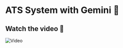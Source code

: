 # ATS System with Gemini 🚀

## Watch the video 🎥

![Video](https://www.linkedin.com/posts/abdullah-khaled-0608a9236_%D8%A7%D9%84%D8%B3%D9%84%D8%A7%D9%85-%D8%B9%D9%84%D9%8A%D9%83%D9%85-video-no-3-ats-system-with-activity-7155658583467057152-yWYq?utm_source=share&utm_medium=member_desktop)

